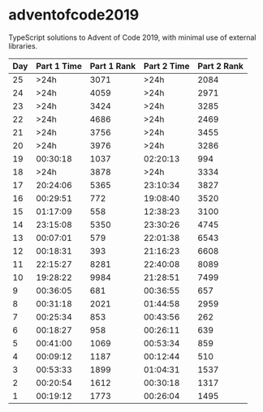 # adventofcode2019

TypeScript solutions to Advent of Code 2019, with minimal use of external libraries.


| Day | Part 1 Time | Part 1 Rank | Part 2 Time | Part 2 Rank |
| --- | ----------- | ----------- | ----------- | ----------- |
| 25 |         >24h |        3071 |        >24h |        2084 |
| 24 |         >24h |        4059 |        >24h |        2971 |
| 23 |         >24h |        3424 |        >24h |        3285 |
| 22 |         >24h |        4686 |        >24h |        2469 |
| 21 |         >24h |        3756 |        >24h |        3455 |
| 20 |         >24h |        3976 |        >24h |        3286 |
| 19 |     00:30:18 |        1037 |    02:20:13 |         994 |
| 18 |         >24h |        3878 |        >24h |        3334 |
| 17 |     20:24:06 |        5365 |    23:10:34 |        3827 |
| 16 |     00:29:51 |         772 |    19:08:40 |        3520 |
| 15 |     01:17:09 |         558 |    12:38:23 |        3100 |
| 14 |     23:15:08 |        5350 |    23:30:26 |        4745 |
| 13 |     00:07:01 |         579 |    22:01:38 |        6543 |
| 12 |     00:18:31 |         393 |    21:16:23 |        6608 |
| 11 |     22:15:27 |        8281 |    22:40:08 |        8089 |
| 10 |     19:28:22 |        9984 |    21:28:51 |        7499 |
|  9 |     00:36:05 |         681 |    00:36:55 |         657 |
|  8 |     00:31:18 |        2021 |    01:44:58 |        2959 |
|  7 |     00:25:34 |         853 |    00:43:56 |         262 |
|  6 |     00:18:27 |         958 |    00:26:11 |         639 |
|  5 |     00:41:00 |        1069 |    00:53:34 |         859 |
|  4 |     00:09:12 |        1187 |    00:12:44 |         510 |
|  3 |     00:53:33 |        1899 |    01:04:31 |        1537 |
|  2 |     00:20:54 |        1612 |    00:30:18 |        1317 |
|  1 |     00:19:12 |        1773 |    00:26:04 |        1495 |
